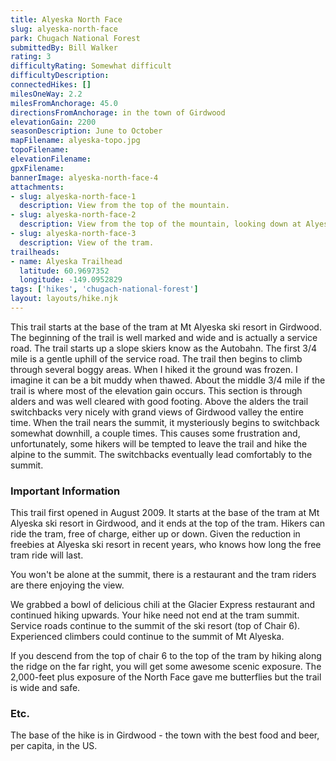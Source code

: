 ```yaml
---
title: Alyeska North Face
slug: alyeska-north-face
park: Chugach National Forest
submittedBy: Bill Walker
rating: 3
difficultyRating: Somewhat difficult
difficultyDescription: 
connectedHikes: []
milesOneWay: 2.2
milesFromAnchorage: 45.0
directionsFromAnchorage: in the town of Girdwood
elevationGain: 2200
seasonDescription: June to October
mapFilename: alyeska-topo.jpg
topoFilename: 
elevationFilename: 
gpxFilename: 
bannerImage: alyeska-north-face-4
attachments:
- slug: alyeska-north-face-1
  description: View from the top of the mountain.
- slug: alyeska-north-face-2
  description: View from the top of the mountain, looking down at Alyeska Resort.
- slug: alyeska-north-face-3
  description: View of the tram.
trailheads:
- name: Alyeska Trailhead
  latitude: 60.9697352
  longitude: -149.0952829
tags: ['hikes', 'chugach-national-forest']
layout: layouts/hike.njk
---
```

This trail starts at the base of the tram at Mt Alyeska ski resort in Girdwood. The beginning of the trail is well marked and wide and is actually a service road. The trail starts up a slope skiers know as the Autobahn. The first 3/4 mile is a gentle uphill of the service road. The trail then begins to climb through several boggy areas. When I hiked it the ground was frozen. I imagine it can be a bit muddy when thawed. About the middle 3/4 mile if the trail is where most of the elevation gain occurs. This section is through alders and was well cleared with good footing. Above the alders the trail switchbacks very nicely with grand views of Girdwood valley the entire time. When the trail nears the summit, it mysteriously begins to switchback somewhat downhill, a couple times. This causes some frustration and, unfortunately, some hikers will be tempted to leave the trail and hike the alpine to the summit. The switchbacks eventually lead comfortably to the summit.

### Important Information

This trail first opened in August 2009. It starts at the base of the tram at Mt Alyeska ski resort in Girdwood, and it ends at the top of the tram. Hikers can ride the tram, free of charge, either up or down. Given the reduction in freebies at Alyeska ski resort in recent years, who knows how long the free tram ride will last.

You won't be alone at the summit, there is a restaurant and the tram riders are there enjoying the view.

We grabbed a bowl of delicious chili at the Glacier Express restaurant and continued hiking upwards. Your hike need not end at the tram summit. Service roads continue to the summit of the ski resort (top of Chair 6). Experienced climbers could continue to the summit of Mt Alyeska.

If you descend from the top of chair 6 to the top of the tram by hiking along the ridge on the far right, you will get some awesome scenic exposure. The 2,000-feet plus exposure of the North Face gave me butterflies but the trail is wide and safe.

### Etc.

The base of the hike is in Girdwood - the town with the best food and beer, per capita, in the US.